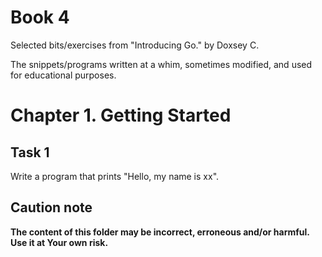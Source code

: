 # Book 4

Selected bits/exercises from "Introducing Go." by Doxsey C.

The snippets/programs written at a whim, sometimes modified, and used for educational purposes.

# Chapter 1. Getting Started

## Task 1

Write a program that prints "Hello, my name is xx".

## Caution note

**The content of this folder may be incorrect, erroneous and/or harmful. Use it at Your own risk.**
